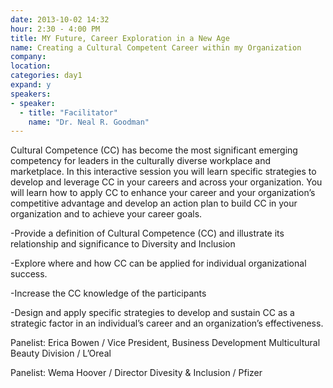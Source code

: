 ```yaml
---
date: 2013-10-02 14:32
hour: 2:30 - 4:00 PM
title: MY Future, Career Exploration in a New Age
name: Creating a Cultural Competent Career within my Organization
company: 
location: 
categories: day1
expand: y
speakers:
- speaker:  
  - title: "Facilitator"
    name: "Dr. Neal R. Goodman"
---
```

Cultural Competence (CC) has become the most significant emerging competency for
leaders in the culturally diverse workplace and marketplace. In this interactive session
you will learn specific strategies to develop and leverage CC in your careers and
across your organization. You will learn how to apply CC to enhance your career and
your organization’s competitive advantage and develop an action plan to build CC in
your organization and to achieve your career goals.

-Provide a definition of Cultural Competence (CC) and illustrate its relationship and significance to Diversity and Inclusion

-Explore where and how CC can be applied for individual organizational
success.

-Increase the CC knowledge of the participants

-Design and apply specific strategies to develop and sustain CC as a strategic
factor in an individual’s career and an organization’s effectiveness.

Panelist: Erica Bowen / Vice President, Business Development Multicultural Beauty
Division / L’Oreal

Panelist: Wema Hoover / Director Divesity & Inclusion / Pfizer